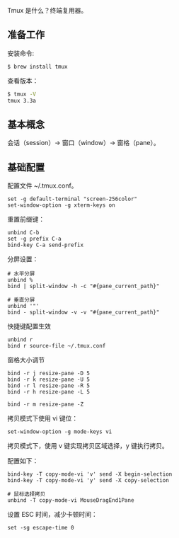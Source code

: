 Tmux 是什么？终端复用器。

## 准备工作

安装命令:

```
$ brew install tmux
```

查看版本：

```bash
$ tmux -V
tmux 3.3a
````

## 基本概念

会话（session）-> 窗口（window）-> 窗格（pane）。

## 基础配置

配置文件 ~/.tmux.conf。

```tmux
set -g default-terminal "screen-256color"
set-window-option -g xterm-keys on
````

重置前缀键：

```tmux
unbind C-b
set -g prefix C-a
bind-key C-a send-prefix
```

分屏设置：

```tmux
# 水平分屏
unbind %
bind | split-window -h -c "#{pane_current_path}"

# 垂直分屏
unbind '"'
bind - split-window -v -v "#{pane_current_path}"
```

快捷键配置生效

```tmux
unbind r
bind r source-file ~/.tmux.conf
```

窗格大小调节

```tmux
bind -r j resize-pane -D 5
bind -r k resize-pane -U 5
bind -r l resize-pane -R 5
bind -r h resize-pane -L 5

bind -r m resize-pane -Z
```

拷贝模式下使用 vi 键位：

```tmux
set-window-option -g mode-keys vi
```

拷贝模式下，使用 v 键实现拷贝区域选择，y 键执行拷贝。

配置如下：

```tmux
bind-key -T copy-mode-vi 'v' send -X begin-selection
bind-key -T copy-mode-vi 'y' send -X copy-selection

# 鼠标选择拷贝
unbind -T copy-mode-vi MouseDragEnd1Pane
```

设置 ESC 时间，减少卡顿时间：

```tmux
set -sg escape-time 0
```

